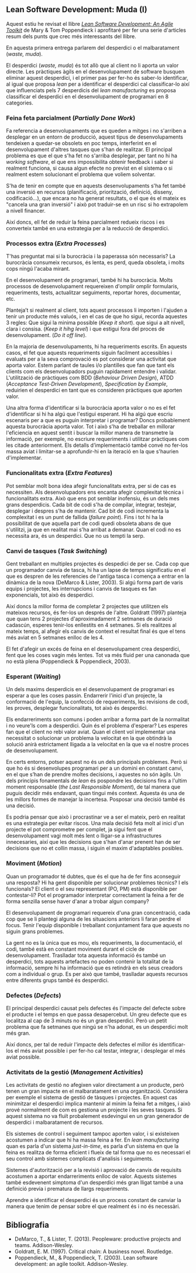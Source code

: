 ## Lean Software Development: Muda (I)

Aquest estiu he revisat el llibre [*Lean Software Development: An Agile Toolkit*](https://www.goodreads.com/book/show/194338.Lean_Software_Development) de Mary & Tom Poppendieck i aprofitaré per fer una serie d'articles resum dels punts que crec més interessants del llibre.

En aquesta primera entrega parlarem del desperdici o el malbaratament (*waste, muda*).

El desperdici (*waste, muda*) és tot allò que al client no li aporta un valor directe. Les pràctiques àgils en el desenvolupament de software busquen eliminar aquest desperdici, i el primer pas per fer-ho és saber-lo identificar, al igual que proposa *lean* per a identificar el desperdici cal classificar-lo així que influenciats pels 7 desperdicis del *lean manufacturing* es proposa classificar el desperdici en el desenvolupament de programari en 8 categories.

### Feina feta parcialment (*Partially Done Work*)

Fa referencia a desenvolupaments que es queden a mitges i no s'arriben a desplegar en un entorn de producció, aquest tipus de desenvolupaments tendeixen a quedar-se obsolets en poc temps, interferint en el desenvolupament d'altres tasques que s'han de realitzar. El principal problema es que el que s'ha fet no s'arriba desplegar, per tant no hi ha *working software*, el que ens impossibilita obtenir feedback i saber si realment funciona, si causa algun efecte no previst en el sistema o si realment estem solucionant el problema que voliem solventar.

S'ha de tenir en compte que en aquests desenvolupaments s'ha fet també una inversió en recursos (planificació, priorització, definició, disseny, codificació…), que encara no ha generat resultats, o el que és el mateix es "cancela una gran inversió" i això pot traduir-se en un risc si ho extrapolem a nivell financer.

Així doncs, ell fet de reduir la feina parcialment redueix riscos i es converteix també en una estrategia per a la reducció de desperdici.

### Processos extra (*Extra Processes*)

T'has preguntat mai si la burocràcia i la paperassa són necessaris? La burocràcia consumeix recursos, és lenta, es perd, queda obsoleta, i molts cops ningú l'acaba mirant.

En el desenvolupament de programari, també hi ha burocràcia. Molts processos de desenvolupament requereixen d'omplir omplir formularis, requeriments, tests, actualitzar seguiments, reportar hores, documentar, etc.

Planteja’t si realment al client, tots aquest processos li importen i l'ajuden a tenir un producte més valuós, i en el cas de que ho sigui, recorda aquestes 3 regles: Que sigui la minima possible (*Keep it short*). que sigui a alt nivell, clara i consisa. (*Keep it hihg level*) i que estigui fora del proces de desenvolupament. (*Do it off line*).

En la majoria de desenvolupaments, hi ha requeriments escrits. En aquests casos, el fet que aquests requeriments siguin facilment accessibles i evaluats per a la seva comprovació es pot considerar una activitat que aporta valor. Estem parlant de taules i/o plantilles que fan que tant els clients com els desenvolupadors puguin rapidament entendre i validar. L'utilització de pràctiques com BDD (*Behaviour Driven Design*), ATDD (*Acceptance Test-Driven Development*), *Specification by Example*, reduirien el desperdici en tant que es consideren pràctiques que aporten valor.

Una altra forma d'identificar si la burocràcia aporta valor o no es el fet d'identificar si hi ha algú que l'estigui esperant. Hi ha algú que escriu escenaris per a que es puguin interpretar i programar? Doncs probablement aquesta burocràcia aporta valor. Tot i això s'ha de treballar en millorar l'eficiencia en aquest sentit i buscar la millor manera de transmetre la informació, per exemple, no escriure requeriments i utilitzar pràctiques com les citade anteriorment. Els detalls d’implementació també convé no fer-los massa aviat i limitar-se a aprofundir-hi en la iteració en la que s'haurien d'implementar.

### Funcionalitats extra (*Extra Features*)

Pot semblar molt bona idea afegir funcionalitats extra, per si de cas es necessiten. Als desenvolupadors ens encanta afegir complexitat tècnica i funcionalitats extra. Això que ens pot semblar inofensiu, és un dels mes grans desperdicis. Cada bit de codi s'ha de compilar, integrar, testejar, desplegar  i despres s'ha de mantenir. Cad bit de codi incrementa la complexitat i es un punt de fallida (*failure point*). Fins i tot hi ha la possibilitat de que aquella part de codi quedi obsoleta abans de que s'utilitzi, ja que en realitat mai s'ha arribat a demanar. Quan el codi no es necessita ara, és un desperdici. Que no us tempti la serp.


### Canvi de tasques (*Task Switching*)

Gent treballant en multiples projectes és despedici de per se. Cada cop que un programador canvia de tasca, hi ha un lapse de temps significatiu en el que es despren de les referencies de l'antiga tasca i comença a entrar en la dinàmica de la nova (DeMarco & Lister, 2003). Si algú forma part de varis equips i projectes, les  interrupcions i canvis de tasques es fan exponencials, tot això és desperdici.

Així doncs la millor forma de completar 2 projectes que utilitzen els mateixos recursos, és fer-los un després de l'altre. Goldratt (1997) planteja que quan tens 2 projectes d'aproximadament 2 setmanes de duració cadascún, esperes tenir-los enllestits en 4 setmanes. Si els realitzes al mateix temps, al afegir els canvis de context el resultat final és que el tens més aviat en 5 setmanes enlloc de les 4.

El fet d'afegir un excés de feina en el desenvolupament crea desperdici, fent que les coses vagin més lentes. Tot va més fluid per una canonada que no està plena (Poppendieck & Poppendieck, 2003).

### Esperant (*Waiting*)

Un dels maxims desperdicis en el desenvolupament de programari es esperar a que les coses passin. Endarrerir l'inici d'un projecte, la conformació de l'equip, la confecció de requeriments, les revisions de codi, les proves, desplegar funcionalitats, tot això és desperdici. 

Els endarreriments son comuns i poden arribar a forma part de la normalitat i no veure'ls com a desperdici. Quin és el problema d'esperar? Les esperes fan que el client no rebi valor aviat. Quan el client vol implementar una necessitat o solucionar un problema la velocitat en la que obtindrà la solució anirà estrictament lligada a la velocitat en la que va el nostre proces de desenvolupament.

En certs entorns, potser aquest no és un dels principals problemes. Però si que ho és si desenvolupes programari per a un domini en constant canvi, en el que s’han de prendre moltes decisions, i aquestes no són àgils. Un dels principis fonamentals de *lean* és pospondre les decisions fins a l'ultim moment responsable (*the Last Responsible Moment*), de tal manera que puguis decidir més endavant, quan tingui més context. Aquesta és una de les millors formes de manejar la incertesa. Posposar una decisió també és una decisió.

Es podria pensar que això i procrastinar ve a ser el mateix, però en realitat es una estrategia per evitar riscos. Una mala decisió feta molt al inici d'un projecte el pot comprometre per complet, ja sigui fent que el desenvolupament vagi molt més lent o lligar-se a infrastructures innecesaries, així que les decisions que s'han d'anar prenent han de ser decisions que no et collin massa, i siguin el maxim d'adaptables posibles.

### Moviment (*Motion*)

Quan un programador té dubtes, que és el que ha de fer fins aconseguir una resposta? Hi ha gent disponible per solucionar problemes tècnics? I els funcionals? El client o el seu representant (PO, PM) està disponible per contestar-li? Pot el programador interpretar correctament la feina a fer de forma senzilla sense haver d'anar a trobar algun company?

El desenvolupament de programari requereix d'una gran concentració, cada cop que se li plantegi alguna de les situacions anteriors li faran perdre el focus. Tenir l'equip disponible i treballant conjuntament fara que aquests no siguin grans problemes.

La gent no es la única que es mou, els requeriments, la documentació, el codi, també està en constant moviment durant el cicle de desenvolupament. Traslladar tota aquesta informació és també un desperdici, tots aquests artefactes no poden contenir la totalitat de la informació, sempre hi ha informació que es retindrà en els seus creadors com a individual o grup. Es per això que també, traslladar aquests recursos entre diferents grups també és desperdici.

### Defectes (*Defects*)

El principal desperdici causat pels defectes és l'impacte del defecte sobre el producte i el temps en que passa desapercebut. Un greu defecte que es localitza al cap de 3 minuts no és un gran desperdici. Però un petit problema que fa setmanes que ningú se n'ha adonat, es un desperdici molt més gran.

Així doncs, per tal de reduir l'impacte dels defectes el millor és identificar-los el més aviat possible i per fer-ho cal testar, integrar, i desplegar el més aviat possible.

### Activitats de la gestió (*Management Activities*)

Les activitats de gestió no afegixen valor directament a un producte, però tenen un gran impacte en el malbaratament en una organització. Considera per exemple el sistema de gestió de tàsques i projectes. En aquest cas minimitzar el desperdici implica mantenir al minim la feina fet a mitges, i això prové normalment de com es gestiona un projecte i les seves tasques. Si aquest sistema no va fluït probalement esdevingui en un gran generador de desperdici i malbaratament de recursos.

Els sistemes de control i seguiment tampoc aporten valor, i si existeixen acostumen a indicar que hi ha massa feina a fer. En *lean manufacturing* quan es parla d'un sistema *just-in-time*, es parla d'un sistema en que la feina es realitza de forma eficient i flueix de tal forma que no es necessari el seu control amb sistemes complicats d'analisis i seguiments.

Sistemes d'autorització per a la revisió i aprovació de canvis de requisits acostumen a aportar endarreriments enlloc de valor. Aquests sistemes també esdevenent simptoma d'un desperdici més gran lligat també a una definició previa i prematura de llargs requeriments.

Aprendre a identificar el desperdici és un process constant de canviar la manera que tenim de pensar sobre el que realment és i no és necessàri.

## Bibliografia

- DeMarco, T., & Lister, T. (2013). Peopleware: productive projects and teams. Addison-Wesley.
- Goldratt, E. M. (1997). Critical chain: A business novel. Routledge.
- Poppendieck, M., & Poppendieck, T. (2003). Lean software development: an agile toolkit. Addison-Wesley.

